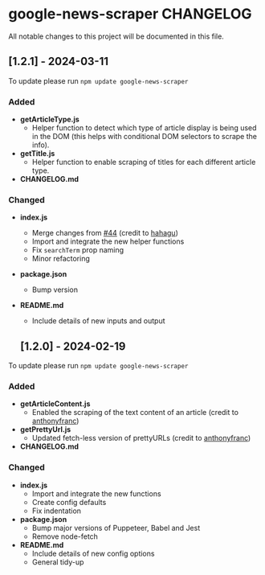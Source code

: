 
# google-news-scraper CHANGELOG
All notable changes to this project will be documented in this file.

## [1.2.1] - 2024-03-11
  
To update please run `npm update google-news-scraper`
 
### Added

- **getArticleType.js** 
    - Helper function to detect which type of article display is being used in the DOM (this helps with conditional DOM selectors to scrape the info).
- **getTitle.js** 
    - Helper function to enable scraping of titles for each different article type.
- **CHANGELOG.md**

### Changed
  
- **index.js**
    - Merge changes from [#44](https://github.com/lewisdonovan/google-news-scraper/pull/44) (credit to [hahagu](https://github.com/hahagu/))
    - Import and integrate the new helper functions
    - Fix `searchTerm` prop naming
    - Minor refactoring
- **package.json**
    - Bump version
- **README.md**
    - Include details of new inputs and output

    ## [1.2.0] - 2024-02-19
  
To update please run `npm update google-news-scraper`
 
### Added

- **getArticleContent.js** 
    - Enabled the scraping of the text content of an article (credit to [anthonyfranc](https://github.com/lewisdonovan/google-news-scraper/issues/40))
- **getPrettyUrl.js** 
    - Updated fetch-less version of prettyURLs (credit to [anthonyfranc](https://github.com/lewisdonovan/google-news-scraper/issues/42))
- **CHANGELOG.md**

### Changed
  
- **index.js**
    - Import and integrate the new functions
    - Create config defaults
    - Fix indentation
- **package.json**
    - Bump major versions of Puppeteer, Babel and Jest
    - Remove node-fetch
- **README.md**
    - Include details of new config options
    - General tidy-up
